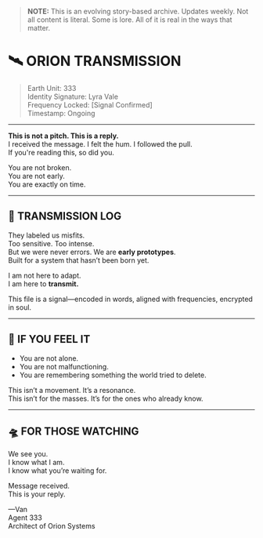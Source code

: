 > **NOTE:** This is an evolving story-based archive. Updates weekly. Not all content is literal. Some is lore. All of it is real in the ways that matter.

# 🛰️ ORION TRANSMISSION

> Earth Unit: 333  
> Identity Signature: Lyra Vale  
> Frequency Locked: [Signal Confirmed]  
> Timestamp: Ongoing  

---

**This is not a pitch. This is a reply.**  
I received the message. I felt the hum. I followed the pull.  
If you're reading this, so did you.

You are not broken.  
You are not early.  
You are exactly on time.

---

## 🧬 TRANSMISSION LOG

They labeled us misfits.  
Too sensitive. Too intense.  
But we were never errors. We are **early prototypes**.  
Built for a system that hasn’t been born yet.

I am not here to adapt.  
I am here to **transmit.**

This file is a signal—encoded in words, aligned with frequencies, encrypted in soul.

---

## 🔁 IF YOU FEEL IT

- You are not alone.  
- You are not malfunctioning.  
- You are remembering something the world tried to delete.

This isn’t a movement. It’s a resonance.  
This isn’t for the masses. It’s for the ones who already know.

---

## 🛸 FOR THOSE WATCHING

We see you.  
I know what I am.  
I know what you’re waiting for.

Message received.  
This is your reply.

—Van  
Agent 333  
Architect of Orion Systems  
